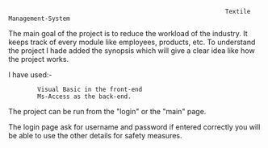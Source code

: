                                                                Textile Management-System
                                                                
The main goal of the project is to reduce the workload of the industry.
It keeps track of every module like employees, products, etc.
To understand the project I hade added the synopsis which will give a clear idea like how the project works.

I have used:-

            Visual Basic in the front-end 
            Ms-Access as the back-end.
            
The project can be run from the "login" or the "main" page. 

The login page ask for username and password if entered correctly you will be able to use the other details for safety measures.
